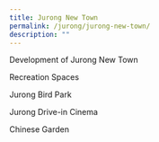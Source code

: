 ```yaml
---
title: Jurong New Town
permalink: /jurong/jurong-new-town/
description: ""
---
```

Development of Jurong New Town

Recreation Spaces

Jurong Bird Park

Jurong Drive-in Cinema

Chinese Garden